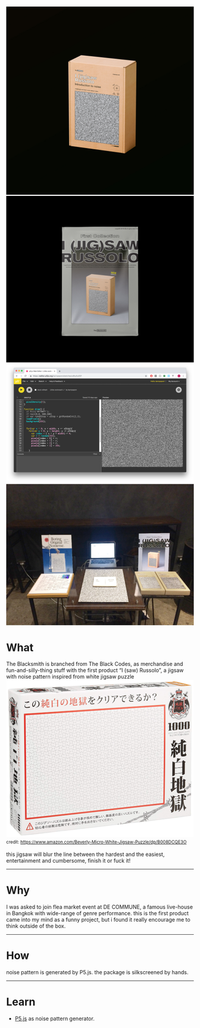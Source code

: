 ![home](../../assets/images/the-blacksmith/00.jpg)
![home](../../assets/images/the-blacksmith/01.jpg)
![home](../../assets/images/the-blacksmith/02.png)
![home](../../assets/images/the-blacksmith/04.jpg)



# What

The Blacksmith is branched from The Black Codes, as merchandise and fun-and-silly-thing stuff with the first product “I (saw) Russolo”, a jigsaw with noise pattern 
inspired from white jigsaw puzzle
<br>
![home](../../assets/images/the-blacksmith/03.jpg)
<small>credit: https://www.amazon.com/Beverly-Micro-White-Jigsaw-Puzzle/dp/B008DCQE3O</small>
<br>
<br>
this jigsaw will blur the line between the hardest and the easiest, entertainment and cumbersome, finish it or fuck it!

------

# Why

I was asked to join flea market event at DE COMMUNE, a famous live-house in Bangkok with wide-range of genre performance. this is the first product came into my mind as a funny project, but i found it really encourage me to think outside of the box.

------

# How
noise pattern is generated by P5.js.
the package is silkscreened by hands.

------
# Learn

- [P5.js](https://p5js.org/) as noise pattern generator.
